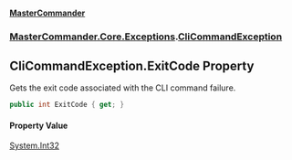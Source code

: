 #### [MasterCommander](MasterCommander.md 'MasterCommander')
### [MasterCommander.Core.Exceptions](MasterCommander.Core.Exceptions.md 'MasterCommander.Core.Exceptions').[CliCommandException](CliCommandException.md 'MasterCommander.Core.Exceptions.CliCommandException')

## CliCommandException.ExitCode Property

Gets the exit code associated with the CLI command failure.

```csharp
public int ExitCode { get; }
```

#### Property Value
[System.Int32](https://docs.microsoft.com/en-us/dotnet/api/System.Int32 'System.Int32')